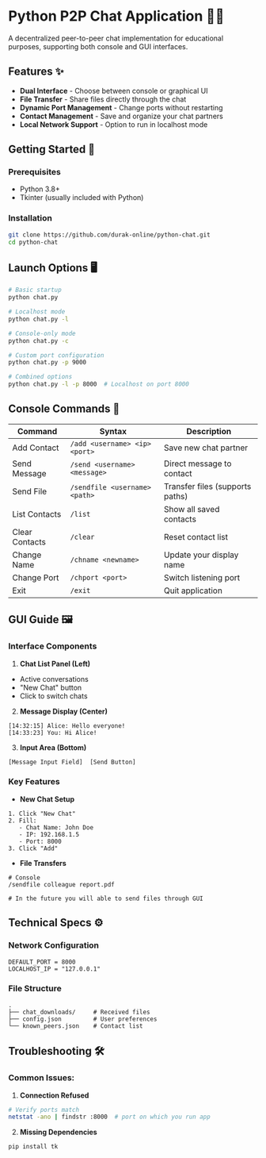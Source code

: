 # Python P2P Chat Application 🐍💬

A decentralized peer-to-peer chat implementation for educational purposes, supporting both console and GUI interfaces.

## Features ✨
- **Dual Interface** - Choose between console or graphical UI
- **File Transfer** - Share files directly through the chat
- **Dynamic Port Management** - Change ports without restarting
- **Contact Management** - Save and organize your chat partners
- **Local Network Support** - Option to run in localhost mode

## Getting Started 🚀

### Prerequisites
- Python 3.8+
- Tkinter (usually included with Python)

### Installation
```bash
git clone https://github.com/durak-online/python-chat.git
cd python-chat
```

## Launch Options 🖥️
```bash
# Basic startup
python chat.py

# Localhost mode
python chat.py -l

# Console-only mode
python chat.py -c

# Custom port configuration
python chat.py -p 9000

# Combined options
python chat.py -l -p 8000  # Localhost on port 8000
```

## Console Commands 🔧
| Command        | Syntax                            | Description                     |
|----------------|-----------------------------------|---------------------------------|
| Add Contact    | ```/add <username> <ip> <port>``` | Save new chat partner           |
| Send Message   | ```/send <username> <message>```  | Direct message to contact       |
| Send File      | ```/sendfile <username> <path>``` | Transfer files (supports paths) |
| List Contacts  | ```/list```                       | Show all saved contacts         |                                 |
| Clear Contacts | ```/clear```                      | Reset contact list              |                                 |
| Change Name    | ```/chname <newname>```           | Update your display name        |                                 |
| Change Port    | ```/chport <port>```              | Switch listening port           |
| Exit           | ```/exit```                       | Quit application                |

## GUI Guide 🖼️
### Interface Components

1. **Chat List Panel (Left)**
- Active conversations
- "New Chat" button
- Click to switch chats

2. **Message Display (Center)**
```plaintext
[14:32:15] Alice: Hello everyone!
[14:33:23] You: Hi Alice!
```

3. **Input Area (Bottom)**
```plaintext
[Message Input Field]  [Send Button]
```

    

### Key Features

- **New Chat Setup**
```plaintext
1. Click "New Chat"
2. Fill:
   - Chat Name: John Doe
   - IP: 192.168.1.5
   - Port: 8000
3. Click "Add"
```


- **File Transfers**
```
# Console
/sendfile colleague report.pdf

# In the future you will able to send files through GUI
```

## Technical Specs ⚙️
### Network Configuration
```plaintext
DEFAULT_PORT = 8000
LOCALHOST_IP = "127.0.0.1"
```

### File Structure
```plaintext
.
├── chat_downloads/     # Received files
├── config.json         # User preferences
└── known_peers.json    # Contact list
```
## Troubleshooting 🛠️

### Common Issues:

1. **Connection Refused**
```bash
# Verify ports match
netstat -ano | findstr :8000  # port on which you run app
```

2. **Missing Dependencies**
```bash
pip install tk
```